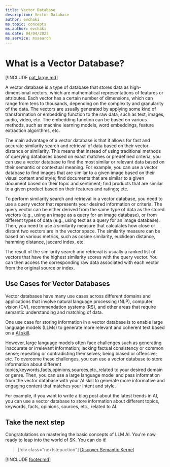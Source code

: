 ```yaml
---
title: Vector Database 
description: Vector Database
author: evchaki
ms.topic: concepts
ms.author: evchaki
ms.date: 04/04/2023
ms.service: mssearch
---
```

# What is a Vector Database?

[!INCLUDE [pat_large.md](../includes/pat_large.md)]

A vector database is a type of database that stores data as high-dimensional vectors, which are mathematical representations of features or attributes. Each vector has a certain number of dimensions, which can range from tens to thousands, depending on the complexity and granularity of the data. The vectors are usually generated by applying some kind of transformation or embedding function to the raw data, such as text, images, audio, video, etc. The embedding function can be based on various methods, such as machine learning models, word embeddings, feature extraction algorithms, etc.

The main advantage of a vector database is that it allows for fast and accurate similarity search and retrieval of data based on their vector distance or similarity. This means that instead of using traditional methods of querying databases based on exact matches or predefined criteria, you can use a vector database to find the most similar or relevant data based on their semantic or contextual meaning. For example, you can use a vector database to find images that are similar to a given image based on their visual content and style; find documents that are similar to a given document based on their topic and sentiment; find products that are similar to a given product based on their features and ratings; etc.

To perform similarity search and retrieval in a vector database, you need to use a query vector that represents your desired information or criteria. The query vector can be either derived from the same type of data as the stored vectors (e.g., using an image as a query for an image database), or from different types of data (e.g., using text as a query for an image database). Then, you need to use a similarity measure that calculates how close or distant two vectors are in the vector space. The similarity measure can be based on various metrics, such as cosine similarity, euclidean distance, hamming distance, jaccard index, etc.

The result of the similarity search and retrieval is usually a ranked list of vectors that have the highest similarity scores with the query vector. You can then access the corresponding raw data associated with each vector from the original source or index.

## Use Cases for Vector Databases

Vector databases have many use cases across different domains and applications that involve natural language processing (NLP), computer vision (CV), recommendation systems (RS), and other areas that require semantic understanding and matching of data.

One use case for storing information in a vector database is to enable large language models (LLMs) to generate more relevant and coherent text based on
a [AI skill](/semantic-kernel/howto/). 

However, large language models often face challenges such as generating inaccurate or irrelevant information; lacking factual consistency or common sense; repeating or contradicting themselves; being biased or offensive; etc. To overcome these challenges,
you can use a vector database to store information about different topics,keywords,facts,opinions,sources,etc.,related to your desired domain or genre.
Then, you can use a large language model and pass information from the vector database with your AI skill to generate more informative and engaging content that matches your intent and style.

For example,
if you want to write
a blog post about the latest trends in AI,
you can use
a vector database to store information about different topics,
keywords,
facts,
opinions,
sources,
etc.,
related to AI.

## Take the next step

Congratulations on mastering the basic concepts of LLM AI. You're now ready to leap into the world of SK. You can do it!

> [!div class="nextstepaction"]
> [Discover Semantic Kernel](/semantic-kernel/concepts-sk)

[!INCLUDE [footer.md](../includes/footer.md)]
